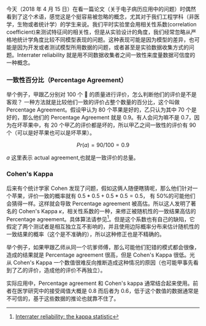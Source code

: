 今天（2018 年 4 月 15 日）在看一篇论文（关于电子病历应用中的问题）时偶然看到了这个术语，感觉这是个挺容易被忽略的概念，尤其对于我们工程学科（非医学，生物或者统计学）的学生来说。我们平时实验里会用相关性系数(correlation coefficient)来测试特征间的相关性，但是从实验设计的角度，我们经常忽略从严格地统计学角度比较不同模型表现的问题。这种表现可能是因为模型的差异，也可能是因为开发或者测试模型所用数据的问题，或者甚至是实验数据收集方式的问题。Interrater reliability 就是用不同数据收集者之间一致性来度量数据可信度的一种概念。

### 一致性百分比（Percentage Agreement）

举个例子，甲跟乙分别对 100 个 🍎 的质量进行评价，怎么判断他们的评价是不是客观？ 一种方法就是比较他们一致的评价占整个数量的百分比，这个叫做 Percentage Agreement。假设甲认为 80 个苹果是好的，乙只认为其中 70 个是好的，那么他们的 Percentage Agreement 就是 0.9。有人会问为嘛不是 0.7，因为在坏苹果中，有 20 个甲乙的评价都是坏的，所以甲乙之间一致性的评价有 90 个（可以是好苹果也可以是坏苹果）。

$$Pr(a) = 90 / 100 = 0.9$$

$a$ 这里表示 actual agreement,也就是一致评价的总量。

### Cohen's Kappa

后来有个统计学家 Cohen 发现了问题，假如这俩人随便瞎猜呢，那么他们针对一个苹果，评价一致的概率就有 $0.5 * 0.5 + 0.5 * 0.5 = 0.5$， 有 50%的可能他们会猜得一样。这样就会导致 Percentage agreement 被高估。所以这人发明了著名的 Cohen's Kappa $\kappa$，相关性系数的一种，来修正被随机性的一致结果高估的 Percentage agreement。具体算法请参见[^1]。但是这个系数也有自己的缺陷，它假定了两个测试者是相互独立互不影响的，并且使用边际概率分布来估计随机性的一致结果的概率（这个是不准确的），所以这种修正也是不精确的。

举个例子，如果甲跟乙师从同一个坑爹师傅，那么可能他们犯错的模式都会很像，造成的结果就是 Percentage agreement 很高，但是 Cohen's Kappa 很低。光从 Cohen's Kappa 一个数值很难反向推断造成这种情况的原因（也可能甲事先看到了乙的评价，造成他的评价不再独立）。

实际应用中，Percentage agreement 和 Cohen's kappa 通常结合起来使用。前者在医学研究中的接受阈值大概是 0.8 而后者为 0.6，低于这个数值的数据通常是不可信的，基于这些数据的推论也就靠不住了。

[^1]: [Interrater reliability: the kappa statistic](https://www.ncbi.nlm.nih.gov/pmc/articles/PMC3900052/)